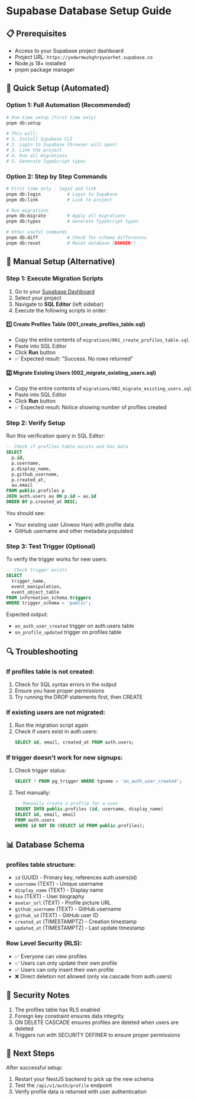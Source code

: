 # Supabase Database Setup Guide

## 📋 Prerequisites
- Access to your Supabase project dashboard
- Project URL: `https://yodwrmwzkghrpyuarhet.supabase.co`
- Node.js 18+ installed
- pnpm package manager

## 🚀 Quick Setup (Automated)

### Option 1: Full Automation (Recommended)
```bash
# One-time setup (first time only)
pnpm db:setup

# This will:
# 1. Install Supabase CLI
# 2. Login to Supabase (browser will open)
# 3. Link the project
# 4. Run all migrations
# 5. Generate TypeScript types
```

### Option 2: Step by Step Commands
```bash
# First time only - login and link
pnpm db:login          # Login to Supabase
pnpm db:link           # Link to project

# Run migrations
pnpm db:migrate        # Apply all migrations
pnpm db:types          # Generate TypeScript types

# Other useful commands
pnpm db:diff           # Check for schema differences
pnpm db:reset          # Reset database (DANGER!)
```

## 🚀 Manual Setup (Alternative)

### Step 1: Execute Migration Scripts

1. Go to your [Supabase Dashboard](https://supabase.com/dashboard)
2. Select your project
3. Navigate to **SQL Editor** (left sidebar)
4. Execute the following scripts in order:

#### 1️⃣ Create Profiles Table (001_create_profiles_table.sql)
- Copy the entire contents of `migrations/001_create_profiles_table.sql`
- Paste into SQL Editor
- Click **Run** button
- ✅ Expected result: "Success. No rows returned"

#### 2️⃣ Migrate Existing Users (002_migrate_existing_users.sql)
- Copy the entire contents of `migrations/002_migrate_existing_users.sql`
- Paste into SQL Editor
- Click **Run** button
- ✅ Expected result: Notice showing number of profiles created

### Step 2: Verify Setup

Run this verification query in SQL Editor:

```sql
-- Check if profiles table exists and has data
SELECT
  p.id,
  p.username,
  p.display_name,
  p.github_username,
  p.created_at,
  au.email
FROM public.profiles p
JOIN auth.users au ON p.id = au.id
ORDER BY p.created_at DESC;
```

You should see:
- Your existing user (Jinwoo Han) with profile data
- GitHub username and other metadata populated

### Step 3: Test Trigger (Optional)

To verify the trigger works for new users:

```sql
-- Check trigger exists
SELECT
  trigger_name,
  event_manipulation,
  event_object_table
FROM information_schema.triggers
WHERE trigger_schema = 'public';
```

Expected output:
- `on_auth_user_created` trigger on auth.users table
- `on_profile_updated` trigger on profiles table

## 🔍 Troubleshooting

### If profiles table is not created:
1. Check for SQL syntax errors in the output
2. Ensure you have proper permissions
3. Try running the DROP statements first, then CREATE

### If existing users are not migrated:
1. Run the migration script again
2. Check if users exist in auth.users:
   ```sql
   SELECT id, email, created_at FROM auth.users;
   ```

### If trigger doesn't work for new signups:
1. Check trigger status:
   ```sql
   SELECT * FROM pg_trigger WHERE tgname = 'on_auth_user_created';
   ```
2. Test manually:
   ```sql
   -- Manually create a profile for a user
   INSERT INTO public.profiles (id, username, display_name)
   SELECT id, email, email
   FROM auth.users
   WHERE id NOT IN (SELECT id FROM public.profiles);
   ```

## 📊 Database Schema

### profiles table structure:
- `id` (UUID) - Primary key, references auth.users(id)
- `username` (TEXT) - Unique username
- `display_name` (TEXT) - Display name
- `bio` (TEXT) - User biography
- `avatar_url` (TEXT) - Profile picture URL
- `github_username` (TEXT) - GitHub username
- `github_id` (TEXT) - GitHub user ID
- `created_at` (TIMESTAMPTZ) - Creation timestamp
- `updated_at` (TIMESTAMPTZ) - Last update timestamp

### Row Level Security (RLS):
- ✅ Everyone can view profiles
- ✅ Users can only update their own profile
- ✅ Users can only insert their own profile
- ❌ Direct deletion not allowed (only via cascade from auth.users)

## 🔐 Security Notes

1. The profiles table has RLS enabled
2. Foreign key constraint ensures data integrity
3. ON DELETE CASCADE ensures profiles are deleted when users are deleted
4. Triggers run with SECURITY DEFINER to ensure proper permissions

## 📝 Next Steps

After successful setup:
1. Restart your NestJS backend to pick up the new schema
2. Test the `/api/v1/auth/profile` endpoint
3. Verify profile data is returned with user authentication